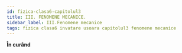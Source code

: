 ```yaml
---
id: fizica-clasa6-capitolul3
title: III. FENOMENE MECANICE.
sidebar_label: III.Fenomene mecanice
tags: fizica clasa6 invatare usoara capitolul3 fenomene mecanice
---
```


**În curând**